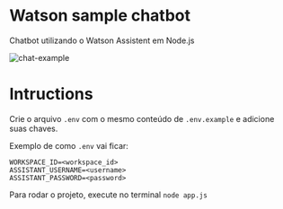 # Watson sample chatbot

Chatbot utilizando o Watson Assistent em Node.js

![chat-example](https://cdn-images-1.medium.com/max/800/1*iatsJpNf38Kix_In0ddw3g.gif)

# Intructions

Crie o arquivo `.env` com o mesmo conteúdo de `.env.example` e adicione suas chaves.

Exemplo de  como `.env` vai ficar: 
```
WORKSPACE_ID=<workspace_id>
ASSISTANT_USERNAME=<username>
ASSISTANT_PASSWORD=<password>
```

Para rodar o projeto, execute no terminal `node app.js`
